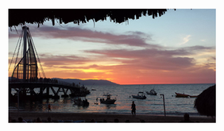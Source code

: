 ![Image of Pier at Sunset in Puerto Vallarta](https://github.com/sarajennings/markdown-portfolio/blob/master/PV_Pier_at_Sunset_small.jpg)
